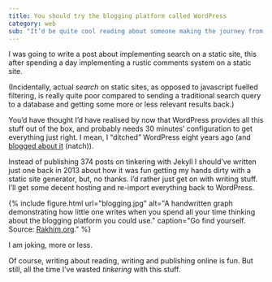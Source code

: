 ```yaml
---
title: You should try the blogging platform called WordPress
category: web
sub: "It’d be quite cool reading about someone making the journey from, say, Gatsby, to the exciting blogging platform known as WordPress. Better still, it’d be good writing something that wasn’t about making a static site do all the things that WordPress does without any effort."
---
```


I was going to write a post about implementing search on a static site, this after spending a day implementing a rustic comments system on a static site.

(Incidentally, actual _search_ on static sites, as opposed to javascript fuelled filtering, is really quite poor compared to sending a traditional search query to a database and getting some more or less relevant results back.)

You’d have thought I’d have realised by now that WordPress provides all this stuff out of the box, and probably needs 30 minutes’ configuration to get everything just right. I mean, I “ditched” WordPress eight years ago (and [blogged about it](/posts/moving-from-wordpress-to-jekyll/) (natch)).

Instead of publishing 374 posts on tinkering with Jekyll I should’ve written just one back in 2013 about how it was fun getting my hands dirty with a static site generator, but, no thanks. I’d rather just get on with writing stuff. I’ll get some decent hosting and re-import everything back to WordPress.

{% include figure.html url="blogging.jpg" alt="A handwritten graph demonstrating how little one writes when you spend all your time thinking about the blogging platform you could use." caption="Go find yourself. Source: <a href='https://rakhim.org/honestly-undefined/19/'>Rakhim.org</a>." %}

I am joking, more or less.

Of course, writing about reading, writing and publishing online is fun. But still, all the time I’ve wasted _tinkering_ with this stuff.


